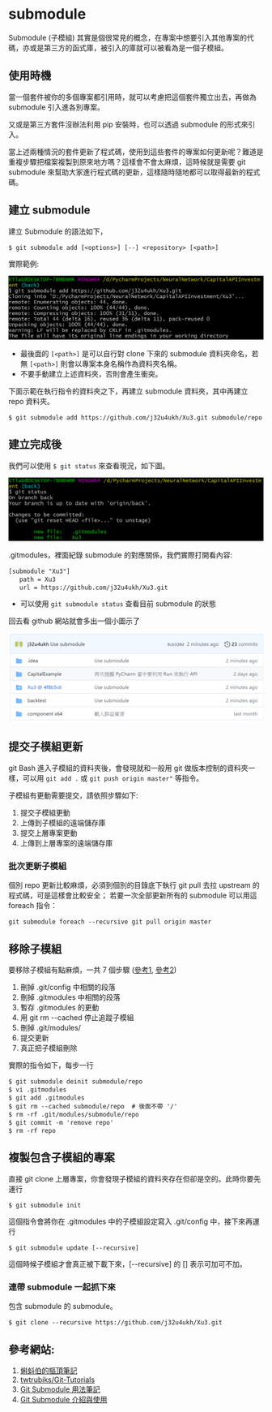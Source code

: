 # submodule

Submodule (子模組) 其實是個很常見的概念，在專案中想要引入其他專案的代碼，亦或是第三方的函式庫，被引入的庫就可以被看為是一個子模組。

## 使用時機

當一個套件被你的多個專案都引用時，就可以考慮把這個套件獨立出去，再做為 submodule 引入進各別專案。

又或是第三方套件沒辦法利用 pip 安裝時，也可以透過 submodule 的形式來引入。

當上述兩種情況的套件更新了程式碼，使用到這些套件的專案如何更新呢？難道是重複步驟把檔案複製到原來地方嗎？這樣會不會太麻煩，這時候就是需要 git submodule 來幫助大家進行程式碼的更新，這樣隨時隨地都可以取得最新的程式碼。

## 建立 submodule

建立 Submodule 的語法如下，

```
$ git submodule add [<options>] [--] <repository> [<path>]
```

實際範例:

![建立 Submodule](/SubModule/add_submodule.png)

* 最後面的 `[<path>]` 是可以自行對 clone 下來的 submodule 資料夾命名，若無 `[<path>]` 則會以專案本身名稱作為資料夾名稱。
* 不要手動建立上述資料夾，否則會產生衝突。

下面示範在執行指令的資料夾之下，再建立 submodule 資料夾，其中再建立 repo 資料夾。

```
$ git submodule add https://github.com/j32u4ukh/Xu3.git submodule/repo
```

## 建立完成後

我們可以使用 `$ git status` 來查看現況，如下圖。

![建立完成後](/SubModule/after_add_submodule.png)

 .gitmodules，裡面紀錄 submodule 的對應關係，我們實際打開看內容:
 
 ```
 [submodule "Xu3"]
	path = Xu3
	url = https://github.com/j32u4ukh/Xu3.git
  ```
 
 * 可以使用 `git submodule status` 查看目前 submodule 的狀態
 
 回去看 github 網站就會多出一個小圖示了
 
 ![Submodule on github](/SubModule/submodule_on_github.png)
 
## 提交子模組更新

git Bash 進入子模組的資料夾後，會發現就和一般用 git 做版本控制的資料夾一樣，可以用 `git add .` 或 `git push origin master"` 等指令。

子模組有更動需要提交，請依照步驟如下:

1. 提交子模組更動
2. 上傳到子模組的遠端儲存庫
3. 提交上層專案更動
4. 上傳到上層專案的遠端儲存庫

### 批次更新子模組

個別 repo 更新比較麻煩，必須到個別的目錄底下執行 git pull 去拉 upstream 的程式碼，可是這樣會比較安全；
若要一次全部更新所有的 submodule 可以用這 foreach 指令：

```
git submodule foreach --recursive git pull origin master
```


## 移除子模組

要移除子模組有點麻煩，一共 7 個步驟 ([參考1](https://git.wiki.kernel.org/index.php/GitSubmoduleTutorial#Removal), [參考2](https://kaddopur.github.io/blog/2017/05/15/git-submodule/))

1. 刪掉 .git/config 中相關的段落
2. 刪掉 .gitmodules 中相關的段落
3. 暫存 .gitmodules 的更動
4. 用 git rm --cached 停止追蹤子模組
5. 刪掉 .git/modules/<submodule>
6. 提交更新
7. 真正把子模組刪除

實際的指令如下，每步一行

```
$ git submodule deinit submodule/repo
$ vi .gitmodules
$ git add .gitmodules
$ git rm --cached submodule/repo  # 後面不帶 '/'
$ rm -rf .git/modules/submodule/repo
$ git commit -m 'remove repo'
$ rm -rf repo
```
 
 ## 複製包含子模組的專案
 
直接 git clone 上層專案，你會發現子模組的資料夾存在但卻是空的。此時你要先運行

```
$ git submodule init
```

這個指令會將你在 .gitmodules 中的子模組設定寫入 .git/config 中，接下來再運行

```
$ git submodule update [--recursive]
```

這個時候子模組才會真正被下載下來，[--recursive] 的 [] 表示可加可不加。

### 連帶 submodule 一起抓下來
包含 submodule 的 submodule。

```
$ git clone --recursive https://github.com/j32u4ukh/Xu3.git
```

## 參考網站:

1. [蝌蚪伯的摳頂筆記](https://kaddopur.github.io/blog/2017/05/15/git-submodule/)
2. [twtrubiks/Git-Tutorials](https://github.com/twtrubiks/Git-Tutorials/blob/master/git_submodule_turorial.md)
3. [Git Submodule 用法筆記](https://blog.chh.tw/posts/git-submodule/)
4. [Git Submodule 介紹與使用](https://blog.wu-boy.com/2011/09/introduction-to-git-submodule/)
